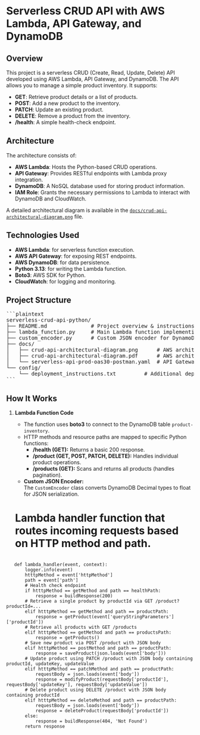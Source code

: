 # Serverless CRUD API with AWS Lambda, API Gateway, and DynamoDB

## Overview
This project is a serverless CRUD (Create, Read, Update, Delete) API developed using AWS Lambda, API Gateway, and DynamoDB. The API allows you to manage a simple product inventory. It supports:
- **GET**: Retrieve product details or a list of products.
- **POST**: Add a new product to the inventory.
- **PATCH**: Update an existing product.
- **DELETE**: Remove a product from the inventory.
- **/health**: A simple health-check endpoint.

## Architecture
The architecture consists of:
- **AWS Lambda**: Hosts the Python-based CRUD operations.
- **API Gateway**: Provides RESTful endpoints with Lambda proxy integration.
- **DynamoDB**: A NoSQL database used for storing product information.
- **IAM Role**: Grants the necessary permissions to Lambda to interact with DynamoDB and CloudWatch.

A detailed architectural diagram is available in the [`docs/crud-api-architectural-diagram.png`](docs/crud-api-architectural-diagram.png) file.

## Technologies Used
- **AWS Lambda**: for serverless function execution.
- **AWS API Gateway**: for exposing REST endpoints.
- **AWS DynamoDB**: for data persistence.
- **Python 3.13**: for writing the Lambda function.
- **Boto3**: AWS SDK for Python.
- **CloudWatch**: for logging and monitoring.


## Project Structure
<pre>
```plaintext
serverless-crud-api-python/
├── README.md              # Project overview & instructions
├── lambda_function.py     # Main Lambda function implementing CRUD operations
├── custom_encoder.py      # Custom JSON encoder for DynamoDB Decimal types
├── docs/
│   ├── crud-api-architectural-diagram.png      # AWS architecture diagram
│   ├── crud-api-architectural-diagram.pdf      # AWS architecture diagram
│   └── serverless-api-prod-oas30-postman.yaml  # API Gateway OpenAPI export
└── config/
    └── deployment_instructions.txt         # Additional deployment notes
```
</pre>



## How It Works
1. **Lambda Function Code**  
   - The function uses **boto3** to connect to the DynamoDB table `product-inventory`.  
   - HTTP methods and resource paths are mapped to specific Python functions:
      - **/health (GET):** Returns a basic 200 response.
      - **/product (GET, POST, PATCH, DELETE):** Handles individual product operations.
      - **/products (GET):** Scans and returns all products (handles pagination).
   - **Custom JSON Encoder:**  
     The `CustomEncoder` class converts DynamoDB Decimal types to float for JSON serialization.
   

   # Lambda handler function that routes incoming requests based on HTTP method and path.
   <pre>
```plaintext
   def lambda_handler(event, context):
       logger.info(event)
       htttpMethod = event['httpMethod']
       path = event['path']
       # Health check endpoint
       if htttpMethod == getMethod and path == healthPath:
           response = buildResponse(200)
       # Retrieve a single product by productId via GET /product?productId=...
       elif htttpMethod == getMethod and path == productPath:
           response = getProduct(event['queryStringParameters']['productId'])    
       # Retrieve all products with GET /products
       elif htttpMethod == getMethod and path == productsPath:
           response = getProducts()
       # Save new product via POST /product with JSON body
       elif htttpMethod == postMethod and path == productPath:
           response = saveProduct(json.loads(event['body'])) 
       # Update product using PATCH /product with JSON body containing productId, updateKey, updateValue
       elif htttpMethod == patchMethod and path == productPath:
           requestBody = json.loads(event['body'])
           response = modifyProduct(requestBody['productId'], requestBody['updateKey'], requestBody['updateValue']) 
       # Delete product using DELETE /product with JSON body containing productId
       elif htttpMethod == deleteMethod and path == productPath:
           requestBody = json.loads(event['body'])
           response = deleteProduct(requestBody['productId'])
       else:
           response = buildResponse(404, 'Not Found')
       return response
```
</pre>







